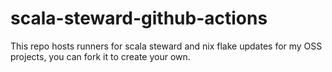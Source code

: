 # scala-steward-github-actions

This repo hosts runners for scala steward and nix flake updates for my OSS projects, you can fork it to create your own.

